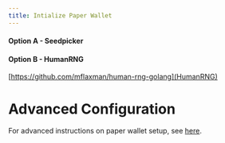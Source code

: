 ```yaml
---
title: Intialize Paper Wallet
---
```

#### Option A - Seedpicker

#### Option B - HumanRNG
[https://github.com/mflaxman/human-rng-golang](HumanRNG)

# Advanced Configuration
For advanced instructions on paper wallet setup, see [here](/initialize-paper-wallet-advanced).
